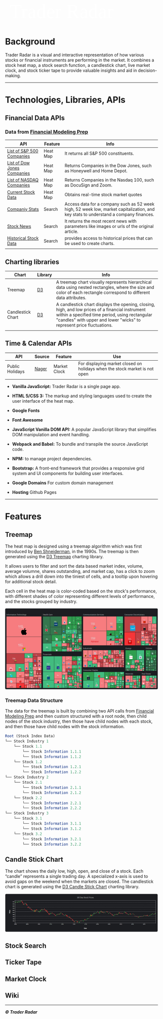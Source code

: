 <h1 id="title" style="color: white; font-size: 65px; font-family: 'Roboto Slab', serif; margin-left: 15px; font-weight: 100;">
    <a href="https://www.traderradar.net/" style="text-decoration: none; color: inherit;">Trader Radar</a>
</h1>

 <!-- ![Home Page](./assets/trader_radar_home.JPG) -->

# Background

Trader Radar is a visual and interactive representation of how various stocks or financial instruments are performing in the market. It combines a stock heat map, a stock search function, a candlestick chart, live market clock, and stock ticker tape to provide valuable insights and aid in decision-making.

---------------------

# Technologies, Libraries, APIs

## **Financial Data APIs**

### Data from [Financial Modeling Prep](https://site.financialmodelingprep.com/developer/docs/)

| **API**                     | **Feature** | **Info**                                                                                                                           |
|-----------------------------|-------------|------------------------------------------------------------------------------------------------------------------------------------|
| [List of S&P 500 Companies](https://site.financialmodelingprep.com/developer/docs/list-of-sp-500-companies-api/)   | Heat Map    | It returns all S&P 500 constituents.                                                                                               |
| [List of Dow Jones Companies](https://site.financialmodelingprep.com/developer/docs/list-of-dow-companies-api/) | Heat Map    | Returns Companies in the Dow Jones, such as Honeywell and Home Depot.                                                              |
| [List of NASDAQ Companies](https://site.financialmodelingprep.com/developer/docs/list-of-nasdaq-companies-api/)    | Heat Map    | Returns Companies in the Nasdaq 100, such as DocuSign and Zoom.                                                                    |
| [Current Stock Data](https://site.financialmodelingprep.com/developer/docs/stock-api/)          | Heat Map    | Obtains real-time stock market quotes                                                                                              |
| [Companiy Stats](https://site.financialmodelingprep.com/developer/docs/companies-key-stats-free-api/)              | Search      | Access data for a company such as 52 week high, 52 week low, market capitalization, and key stats to understand a company finances. |
| [Stock News](https://site.financialmodelingprep.com/developer/docs/stock-news-api/)                 | Search      | It returns the most recent news with parameters like images or urls of the original article.                                         |
| [Historical Stock Data](https://site.financialmodelingprep.com/developer/docs/historical-stock-data-free-api/#Historical-Daily-Prices)       | Search      | provides access to historical prices that can be used to create charts.                                                            |
|                             |             |                                                                                                                                    |

## **Charting libraries**

| **Chart**         | **Library**                                          | **Info**                                                                                                                                                                                                                    |
|-------------------|------------------------------------------------------|-----------------------------------------------------------------------------------------------------------------------------------------------------------------------------------------------------------------------------|
| Treemap           | [D3](https://observablehq.com/@d3/treemap)           | A treemap chart visually represents hierarchical data using nested rectangles, where the size and color of each rectangle correspond to different data attributes.                                                          |
| Candlestick Chart | [D3](https://observablehq.com/@d3/candlestick-chart) | A candlestick chart displays the opening, closing, high, and low prices of a financial instrument within a specified time period, using rectangular "candles" with upper and lower "wicks" to represent price fluctuations. |
|                   |                                                      |                                                                                                                                                                                                                             |

## **Time & Calendar APIs**

| **API**         | **Source**                         | **Feature**  | **Use**                                                                    |
|-----------------|------------------------------------|--------------|----------------------------------------------------------------------------|
| Public Holidays | [Nager](https://date.nager.at/Api) | Market Clock | For displaying market closed on holidays when the stock market is not open |
|                 |                                    |              |                                                                            |


- **Vanilla JavaScript:** Trader Radar is a single page app.
- **HTML 5/CSS 3:** The markup and styling languages used to create the user interface of the heat map.


- **Google Fonts**
- **Font Awesome**
- **JavaScript Vanilla DOM API:** A popular JavaScript library that simplifies DOM manipulation and event handling.
- **Webpack and Babel:** To bundle and transpile the source JavaScript code.
- **NPM:** to manage project dependencies.
- **Bootstrap:** A front-end framework that provides a responsive grid system and UI components for building user interfaces.
- **Google Domains** For custom domain management
- **Hosting** Github Pages

---------------------

# Features




## Treemap

The heat map is designed using a treemap algorithm which was first introduced by [Ben Shneiderman](https://www.cs.umd.edu/hcil/treemap-history/), in the 1990s. The treemap is then generated using the [D3 Treemap](https://observablehq.com/@d3/treemap) charting library.

It allows users to filter and sort the data based market index, volume, average volumne, shares outstanding, and market cap, has a click to zoom which allows a drill down into the tiniest of cells, and a tooltip upon hovering for additional stock detail.

Each cell in the heat map is color-coded based on the stock's performance, with different shades of color representing different levels of performance, and the stocks grouped by industry.

![Heat Map](./assets/heatmap.JPG)

### Treemap Data Structure
The data for the treemap is built by combining two API calls from [Financial Modeling Prep](https://site.financialmodelingprep.com/developer/docs/) and then custom structured with a root node, then child nodes of the stock industry, then those have child nodes with each stock, and then those have child nodes with the stock information.

```mathematica
Root (Stock Index Data)
└── Stock Industry 1
    └── Stock 1.1
        └── Stock Information 1.1.1
        └── Stock Information 1.1.2
    └── Stock 1.2
        └── Stock Information 1.2.1
        └── Stock Information 1.2.2
└── Stock Industry 2
    └── Stock 2.1
        └── Stock Information 2.1.1
        └── Stock Information 2.1.2
    └── Stock 2.2
        └── Stock Information 2.2.1
        └── Stock Information 2.2.2
└── Stock Industry 3
    └── Stock 3.1
        └── Stock Information 3.1.1
        └── Stock Information 3.1.2
    └── Stock 3.2
        └── Stock Information 3.2.1
        └── Stock Information 3.2.2
```

## Candle Stick Chart

The chart shows the daily low, high, open, and close of a stock. Each “candle” represents a single trading day. A specialized x-axis is used to avoid gaps on the weekend when the markets are closed. The candlestick chart is generated using the [D3 Candle Stick Chart](https://observablehq.com/@d3/candlestick-chart) charting library.


![Candle Stick Chart](./assets/candle.jpg)

## Stock Search

## Ticker Tape

## Market Clock


## Wiki



---------------------
***© Trader Radar***

